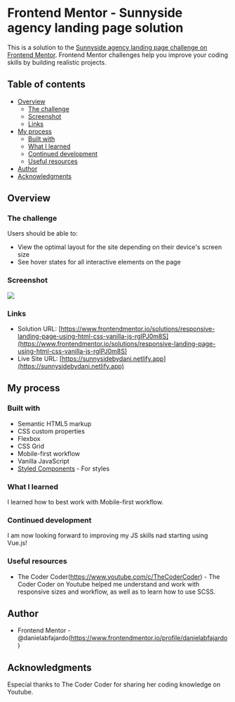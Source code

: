 # Frontend Mentor - Sunnyside agency landing page solution

This is a solution to the [Sunnyside agency landing page challenge on Frontend Mentor](https://www.frontendmentor.io/challenges/sunnyside-agency-landing-page-7yVs3B6ef). Frontend Mentor challenges help you improve your coding skills by building realistic projects.

## Table of contents

- [Overview](#overview)
  - [The challenge](#the-challenge)
  - [Screenshot](#screenshot)
  - [Links](#links)
- [My process](#my-process)
  - [Built with](#built-with)
  - [What I learned](#what-i-learned)
  - [Continued development](#continued-development)
  - [Useful resources](#useful-resources)
- [Author](#author)
- [Acknowledgments](#acknowledgments)

## Overview

### The challenge

Users should be able to:

- View the optimal layout for the site depending on their device's screen size
- See hover states for all interactive elements on the page

### Screenshot

![](./images/screencapture-sunnysidebydani-netlify-app-2022-02-23-13_41_52.png)

### Links

- Solution URL: [https://www.frontendmentor.io/solutions/responsive-landing-page-using-html-css-vanilla-js-rgIPJ0m8S](https://www.frontendmentor.io/solutions/responsive-landing-page-using-html-css-vanilla-js-rgIPJ0m8S)
- Live Site URL: [https://sunnysidebydani.netlify.app](https://sunnysidebydani.netlify.app)

## My process

### Built with

- Semantic HTML5 markup
- CSS custom properties
- Flexbox
- CSS Grid
- Mobile-first workflow
- Vanilla JavaScript
- [Styled Components](https://styled-components.com/) - For styles

### What I learned

I learned how to best work with Mobile-first workflow.

### Continued development

I am now looking forward to improving my JS skills nad starting using Vue.js!

### Useful resources

- The Coder Coder(https://www.youtube.com/c/TheCoderCoder) - The Coder Coder on Youtube helped me understand and work with responsive sizes and workflow, as well as to learn how to use SCSS.

## Author

- Frontend Mentor - @danielabfajardo(https://www.frontendmentor.io/profile/danielabfajardo)

## Acknowledgments

Especial thanks to The Coder Coder for sharing her coding knowledge on Youtube.
